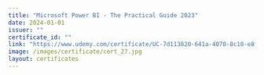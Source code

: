 ```yaml
---
title: "Microsoft Power BI - The Practical Guide 2023"
date: 2024-01-01
issuer: ""
certificate_id: ""
link: "https://www.udemy.com/certificate/UC-7d113820-641a-4070-8c10-e8fde0f26eee/"
image: /images/certificate/cert_27.jpg
layout: certificates
---
```

